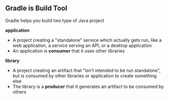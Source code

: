 ## Gradle is Build Tool

Gradle helps you build two type of Java project

**application**
- A project creating a "standalone" service which actually gets run, like a web application, a service serving an API, or a desktop application
- An application is **consumer** that it uses other libraries 

**library**
- A project creating an artifact that "isn't intended to be run standalone", but is consumed by other libraries or application to create something else
- The library is a **producer** that it generates an artifact to be consumed by others


